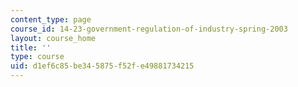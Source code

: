 ```yaml
---
content_type: page
course_id: 14-23-government-regulation-of-industry-spring-2003
layout: course_home
title: ''
type: course
uid: d1ef6c85-be34-5875-f52f-e49881734215
---
```

